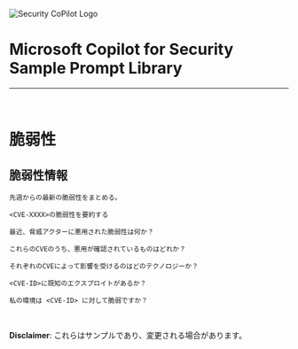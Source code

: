 ![Security CoPilot Logo](https://github.com/ninjyanaka/Copilot-For-Security/blob/main/Promptbook%20samples/ic_fluent_copilot_64_64%402x.png)
# Microsoft Copilot for Security Sample Prompt Library

***
&nbsp;

# 脆弱性

## 脆弱性情報
 ```
先週からの最新の脆弱性をまとめる。
 ```
 ```
<CVE-XXXX>の脆弱性を要約する
 ```
 ```
最近、脅威アクターに悪用された脆弱性は何か？
 ```
 ```
これらのCVEのうち、悪用が確認されているものはどれか？
 ```
 ```
それぞれのCVEによって影響を受けるのはどのテクノロジーか？
 ```
 ```
<CVE-ID>に既知のエクスプロイトがあるか？
 ```
 ```
私の環境は <CVE-ID> に対して脆弱ですか？
 ```

&nbsp;

**Disclaimer**: これらはサンプルであり、変更される場合があります。
